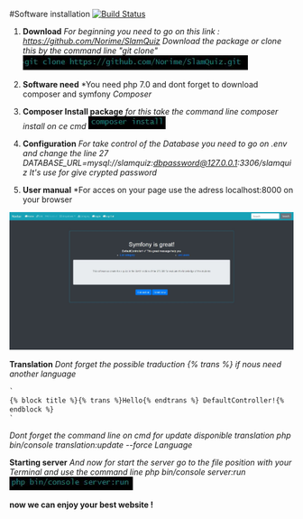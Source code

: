 #Software installation
[![Build Status](https://travis-ci.org/Norime/SlamQuiz.svg?branch=master)](https://travis-ci.org/Norime/SlamQuiz.svg?branch=master)

1. **Download**
    *For beginning you need to go on this link : https://github.com/Norime/SlamQuiz*
    *Download the package or clone this by the command line "git clone"*
	![Clone file](assets/GitClone.JPG)

2. **Software need**
    *You need php 7.0 and dont forget to download composer and symfony
	*Composer*

3. **Composer Install package**
	*for this take the command line composer install on ce cmd*
	![Composer Install](assets/ComposerInstall.JPG)

4. **Configuration**
    *For take control of the Database you need to go on .env and change the line 27*
    *DATABASE_URL=mysql://slamquiz:dbpassword@127.0.0.1:3306/slamquiz*
	*It's use for give crypted password*

5. **User manual**
	*For acces on your page use the adress localhost:8000 on your browser

![Menu symfony](assets/screenshot_home_en.JPG)

**Translation**
	*Dont forget the possible traduction {% trans %} if nous need another language*

	`
	{% block title %}{% trans %}Hello{% endtrans %} DefaultController!{% endblock %}
	`

*Dont forget the command line on cmd for update disponible translation*
*php bin/console translation:update --force Language*

**Starting server**
	*And now for start the server go to the file position with your Terminal and use the command line php bin/console server:run*
	![Start Server](assets/ServerRun.JPG)

**now we can enjoy your best website !**